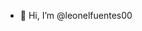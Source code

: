 - 👋 Hi, I’m @leonelfuentes00


<!---
leonelfuentes00/leonelfuentes00 is a ✨ special ✨ repository because its `README.md` (this file) appears on your GitHub profile.
You can click the Preview link to take a look at your changes.
--->
